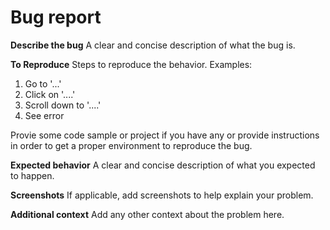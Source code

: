 # Bug report

<!--
  Make sure you are using the latest version of the library.
  Do at least one GitHub search in current issues or README, maybe the bug is already fixed
-->

**Describe the bug**
A clear and concise description of what the bug is.

**To Reproduce**
Steps to reproduce the behavior. Examples:

1. Go to '...'
2. Click on '....'
3. Scroll down to '....'
4. See error

Provie some code sample or project if you have any or provide instructions in order to get a proper environment to reproduce the bug.

**Expected behavior**
A clear and concise description of what you expected to happen.

**Screenshots**
If applicable, add screenshots to help explain your problem.

**Additional context**
Add any other context about the problem here.
